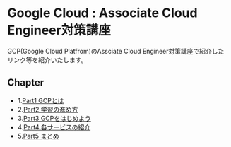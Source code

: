 # Google Cloud : Associate Cloud Engineer対策講座

GCP(Google Cloud Platfrom)のAssciate Cloud Engineer対策講座で紹介したリンク等を紹介いたします。

## Chapter
- 1.[Part1 GCPとは](https://github.com/maruchintech/udemy-gcp-ace/blob/767109494021363e177abe2120de93977f0a0e73/Part1%20GCP%E3%81%A8%E3%81%AF.md)
- 2.[Part2 学習の進め方](https://github.com/maruchintech/udemy-gcp-ace/blob/767109494021363e177abe2120de93977f0a0e73/Part2%20%E5%AD%A6%E7%BF%92%E3%81%AE%E9%80%B2%E3%82%81%E6%96%B9.md)
- 3.[Part3 GCPをはじめよう](https://github.com/maruchintech/udemy-gcp-ace/blob/767109494021363e177abe2120de93977f0a0e73/Part3%20GCP%E3%82%92%E3%81%AF%E3%81%98%E3%82%81%E3%82%88%E3%81%86.md)
- 4.[Part4 各サービスの紹介](https://github.com/maruchintech/udemy-gcp-ace/blob/767109494021363e177abe2120de93977f0a0e73/Part4%20%E5%90%84%E3%82%B5%E3%83%BC%E3%83%93%E3%82%B9%E3%81%AE%E7%B4%B9%E4%BB%8B.md)
- 5.[Part5 まとめ](https://github.com/maruchintech/udemy-gcp-ace/blob/767109494021363e177abe2120de93977f0a0e73/Part5%20%E3%81%BE%E3%81%A8%E3%82%81.md)
